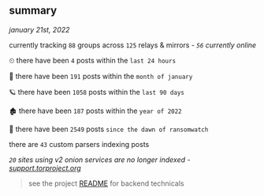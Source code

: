 
## summary
_january 21st, 2022_

currently tracking `88` groups across `125` relays & mirrors - _`56` currently online_

⏲ there have been `4` posts within the `last 24 hours`

🦈 there have been `191` posts within the `month of january`

🪐 there have been `1058` posts within the `last 90 days`

🏚 there have been `187` posts within the `year of 2022`

🦕 there have been `2549` posts `since the dawn of ransomwatch`

there are `43` custom parsers indexing posts

_`20` sites using v2 onion services are no longer indexed - [support.torproject.org](https://support.torproject.org/onionservices/v2-deprecation/)_

> see the project [README](https://github.com/thetanz/ransomwatch#ransomwatch--) for backend technicals
